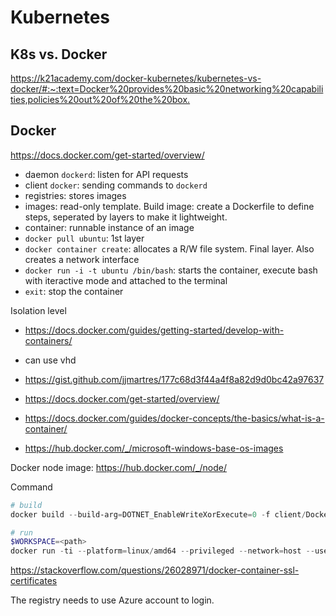 # Kubernetes

## K8s vs. Docker

<https://k21academy.com/docker-kubernetes/kubernetes-vs-docker/#:~:text=Docker%20provides%20basic%20networking%20capabilities,policies%20out%20of%20the%20box.>

## Docker

<https://docs.docker.com/get-started/overview/>

- daemon `dockerd`: listen for API requests
- client `docker`: sending commands to `dockerd`
- registries: stores images
- images: read-only template. Build image: create a Dockerfile to define steps, seperated by layers to make it lightweight.
- container: runnable instance of an image
- `docker pull ubuntu`: 1st layer
- `docker container create`: allocates a R/W file system. Final layer. Also creates a network interface
- `docker run -i -t ubuntu /bin/bash`: starts the container, execute bash with iteractive mode and attached to the terminal
- `exit`: stop the container

Isolation level

- <https://docs.docker.com/guides/getting-started/develop-with-containers/>

- can use vhd
- <https://gist.github.com/jjmartres/177c68d3f44a4f8a82d9d0bc42a97637>
- <https://docs.docker.com/get-started/overview/>
- <https://docs.docker.com/guides/docker-concepts/the-basics/what-is-a-container/>
- <https://hub.docker.com/_/microsoft-windows-base-os-images>

Docker node image: <https://hub.docker.com/_/node/>

Command

```powershell
# build
docker build --build-arg=DOTNET_EnableWriteXorExecute=0 -f client/Dockerfile -t k8s-client .

# run
$WORKSPACE=<path>
docker run -ti --platform=linux/amd64 --privileged --network=host --user root --volume $WORKSPACE/k8s-infrastructure/ --volume $WORKSPACE/src/client/.azure:/root/.azure/ --volume $WORKSPACE/src/client/.kube/:/root/.kube --volume $WORKSPACE/src/client/.bashrc_local:/root/.bashrc_local --volume $WORKSPACE/src/client/.bash_history:/root/.bash_history --workdir /k8s-infrastructure/src/client k8s-client
```

<https://stackoverflow.com/questions/26028971/docker-container-ssl-certificates>

The registry needs to use Azure account to login.
